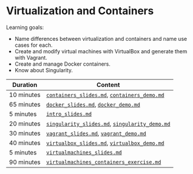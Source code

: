 # Virtualization and Containers

Learning goals:

- Name differences between virtualization and containers and name use cases for each.
- Create and modify virtual machines with VirtualBox and generate them with Vagrant.
- Create and manage Docker containers.
- Know about Singularity.

| Duration | Content |
| --- | --- |
| 10 minutes | [`containers_slides.md`](https://github.com/Simulation-Software-Engineering/Lecture-Material/blob/main/02_virtualization_and_containers/containers_slides.md), [`containers_demo.md`](https://github.com/Simulation-Software-Engineering/Lecture-Material/blob/main/02_virtualization_and_containers/containers_demo.md) |
| 65 minutes | [`docker_slides.md`](https://github.com/Simulation-Software-Engineering/Lecture-Material/blob/main/02_virtualization_and_containers/docker_slides.md), [`docker_demo.md`](https://github.com/Simulation-Software-Engineering/Lecture-Material/blob/main/02_virtualization_and_containers/docker_demo.md) |
| 5 minutes | [`intro_slides.md`](https://github.com/Simulation-Software-Engineering/Lecture-Material/blob/main/02_virtualization_and_containers/intro_slides.md) |
| 20 minutes | [`singularity_slides.md`](https://github.com/Simulation-Software-Engineering/Lecture-Material/blob/main/02_virtualization_and_containers/singularity_slides.md), [`singularity_demo.md`](https://github.com/Simulation-Software-Engineering/Lecture-Material/blob/main/02_virtualization_and_containers/singularity_demo.md) |
| 30 minutes | [`vagrant_slides.md`](https://github.com/Simulation-Software-Engineering/Lecture-Material/blob/main/02_virtualization_and_containers/vagrant_slides.md), [`vagrant_demo.md`](https://github.com/Simulation-Software-Engineering/Lecture-Material/blob/main/02_virtualization_and_containers/vagrant_demo.md) |
| 40 minutes | [`virtualbox_slides.md`](https://github.com/Simulation-Software-Engineering/Lecture-Material/blob/main/02_virtualization_and_containers/virtualbox_slides.md), [`virtualbox_demo.md`](https://github.com/Simulation-Software-Engineering/Lecture-Material/blob/main/02_virtualization_and_containers/virtualbox_demo.md) |
| 5 minutes | [`virtualmachines_slides.md`](https://github.com/Simulation-Software-Engineering/Lecture-Material/blob/main/02_virtualization_and_containers/virtualmachines_slides.md) |
| 90 minutes | [`virtualmachines_containers_exercise.md`](https://github.com/Simulation-Software-Engineering/Lecture-Material/blob/main/02_virtualization_and_containers/virtualmachines_containers_exercise.md) |
